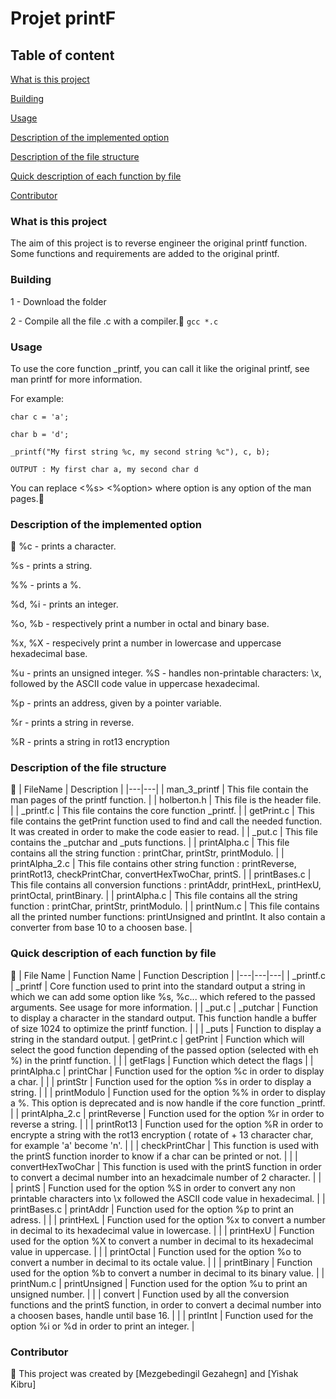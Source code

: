 # Projet printF

## Table of content

[What is this project](#What-is-this-project)

[Building](#Building)

[Usage](#Usage)

[Description of the implemented option](#Description-of-the-implemented-option)

[Description of the file structure](#Description-of-the-file-structure)

[Quick description of each function by file](#Quick-description-of-each-function-by-file)

[Contributor](#Contributor)

### What is this project 

The aim of this project is to reverse engineer the original printf function.
Some functions and requirements are added to the original printf.

### Building

1 - Download the folder

2 - Compile all the file .c with a compiler.🥳
`gcc *.c`

### Usage


To use the core function _printf, you can call it like the original printf, see man printf for more information.

For example: 
```
char c = 'a';

char b = 'd';

_printf("My first string %c, my second string %c"), c, b);

OUTPUT : My first char a, my second char d
```
You can replace <%s> <%option> where option is any option of the man pages.💪

### Description of the implemented option
👀
%c - prints a character.

%s - prints a string.

%% - prints a %.

%d, %i - prints an integer.

%o, %b - respectively print a number in octal and binary base.

%x,  %X  - respecively print a number in lowercase and uppercase
hexadecimal base.

%u - prints an unsigned integer.
%S - handles non-printable characters: \x, followed by the ASCII
       code value in uppercase hexadecimal.

%p - prints an address, given by a pointer variable.

%r - prints a string in reverse.

%R - prints a string in rot13 encryption

### Description of the file structure
👀
| FileName | Description |
|---|---|
| man_3_printf  | This file contain the man pages of the printf function.  |
| holberton.h  | This file is the header file.  |
| _printf.c  | This file contains the core function _printf. |
|  getPrint.c | This file contains the getPrint function used to find and call the needed function. It was created in order to make the code easier to read. |
| _put.c  | This file contains the _putchar and _puts functions.  |
| printAlpha.c  | This file contains all the string function : printChar, printStr, printModulo.  |
| printAlpha_2.c | This file contains other string function : printReverse, printRot13, checkPrintChar, convertHexTwoChar, printS.  |
| printBases.c  | This file contains all conversion functions : printAddr, printHexL, printHexU, printOctal, printBinary.  |
| printAlpha.c  | This file contains all the string function : printChar, printStr, printModulo.  |
| printNum.c  | This file contains all the printed number functions: printUnsigned and printInt. It also contain a converter from base 10 to a choosen base. |

### Quick description of each function by file
👀
| File Name  | Function Name | Function Description  |
|---|---|---|
| _printf.c  | _printf  | Core function used to print into the standard output a string in which we can add some option like %s, %c... which refered to the passed arguments. See usage for more information.  |
| _put.c  |  _putchar |  Function to display a character in the standard output. This function handle a buffer of size 1024 to optimize the printf function. |
|   | _puts  |  Function to display a string in the standard output.
| getPrint.c  | getPrint | Function which will select the good function depending of the passed option (selected with eh %) in the printf function.  |
|   | getFlags  | Function which detect the flags |
| printAlpha.c  | printChar  | Function used for the option %c in order to display a char.  |
|   | printStr  | Function used for the option %s in order to display a string.  |
|   |  printModulo | Function used for the option %% in order to display a %. This option is deprecated and is now handle if the core function _printf.  |
| printAlpha_2.c  | printReverse  | Function used for the option %r in order to reverse a string.  |
|   | printRot13  | Function used for the option %R in order to encrypte a string with the rot13 encryption ( rotate of + 13 character char, for example 'a' become 'n'.  |
|   |  checkPrintChar | This function is used with the printS function inorder to know if a char can be printed or not.  |
|   |  convertHexTwoChar |  This function is used with the printS function in order to convert a decimal number into an hexadcimale number of 2 character. |
|   |  printS | Function used for the option %S in order to convert any non printable characters into \x followed the ASCII code value in hexadecimal.  |
| printBases.c  | printAddr  | Function used for the option %p to print an adress.  |
|   |  printHexL | Function used for the option %x to convert a number in decimal to its hexadecimal value in lowercase.  |
|   | printHexU  | Function used for the option %X to convert a number in decimal to its hexadecimal value in uppercase.  |
|   | printOctal  | Function used for the option %o to convert a number in decimal to its octale value.  |
|   | printBinary  | Function used for the option %b to convert a number in decimal to its binary value.  |
| printNum.c  | printUnsigned  | Function used for the option %u to print an unsigned number.  |
|   | convert  | Function used by all the conversion functions and the printS function, in order to convert a decimal number into a choosen bases, handle until base 16.  |
|   | printInt  | Function used for the option %i or %d in order to print an integer.  |

### Contributor

👬 This project was created by [Mezgebedingil Gezahegn] and [Yishak Kibru]
